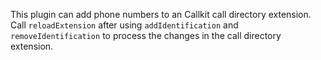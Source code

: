 This plugin can add phone numbers to an Callkit call directory extension. Call `reloadExtension` after using `addIdentification` and `removeIdentification`
to process the changes in the call directory extension.

